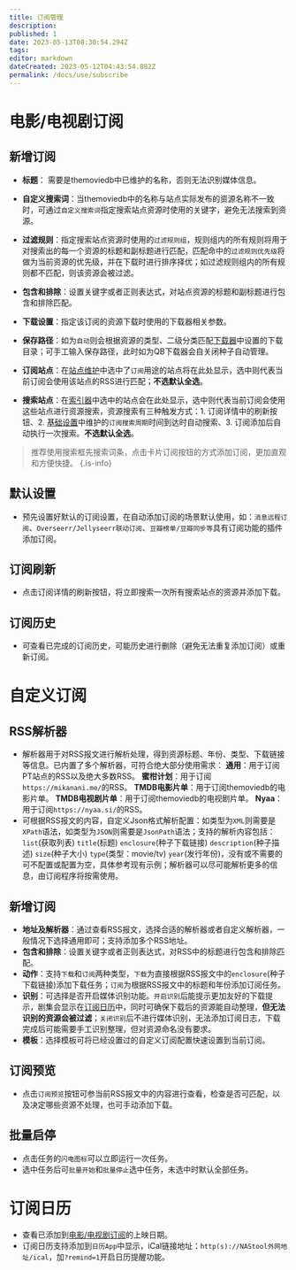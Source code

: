 ```yaml
---
title: 订阅管理
description: 
published: 1
date: 2023-05-13T08:30:54.294Z
tags: 
editor: markdown
dateCreated: 2023-05-12T04:43:54.882Z
permalink: /docs/use/subscribe
---
```


# 电影/电视剧订阅
## 新增订阅

- **标题**： 需要是themoviedb中已维护的名称，否则无法识别媒体信息。
- **自定义搜索词**：当themoviedb中的名称与站点实际发布的资源名称不一致时，可通过`自定义搜索词`指定搜索站点资源时使用的关键字，避免无法搜索到资源。
- **过滤规则**：指定搜索站点资源时使用的`过滤规则组`，规则组内的所有规则将用于对搜索出的每一个资源的标题和副标题进行匹配，匹配命中的`过滤规则优先级`将做为当前资源的优先级，并在下载时进行排序择优；如过滤规则组内的所有规则都不匹配，则该资源会被过滤。
- **包含和排除**：设置关键字或者正则表达式，对站点资源的标题和副标题进行包含和排除匹配。
- **下载设置**：指定该订阅的资源下载时使用的下载器相关参数。
- **保存路径**：如为`自动`则会根据资源的类型、二级分类匹配[下载器](/下载器)中设置的下载目录；可手工输入保存路径，此时如为QB下载器会自关闭种子自动管理。

- **订阅站点**：在[站点维护](/站点管理#站点维护)中选中了`订阅`用途的站点将在此处显示，选中则代表当前订阅会使用该站点的RSS进行匹配；**不选默认全选**。
- **搜索站点**：在[索引器](/索引器)中选中的站点会在此处显示，选中则代表当前订阅会使用这些站点进行资源搜索，资源搜索有三种触发方式：1. 订阅详情中的刷新按钮、2. [基础设置](/基础设置#服务)中维护的`订阅搜索周期`时间到达时自动搜索、3. 订阅添加后自动执行一次搜索。**不选默认全选**。

> 推荐使用搜索框先搜索词条，点击卡片订阅按钮的方式添加订阅，更加直观和方便快捷。
{.is-info}

## 默认设置

- 预先设置好默认的订阅设置，在自动添加订阅的场景默认使用，如：`消息远程订阅`、`Overseerr/Jellyseerr联动订阅`、`豆瓣榜单/豆瓣同步等`具有订阅功能的插件添加订阅。

## 订阅刷新

- 点击订阅详情的刷新按钮，将立即搜索一次所有搜索站点的资源并添加下载。

## 订阅历史

- 可查看已完成的订阅历史，可能历史进行删除（避免无法重复添加订阅）或重新订阅。

# 自定义订阅
## RSS解析器

- 解析器用于对RSS报文进行解析处理，得到资源标题、年份、类型、下载链接等信息。已内置了多个解析器，可符合绝大部分使用需求：
  **通用**：用于订阅PT站点的RSS以及绝大多数RSS。
  **蜜柑计划**：用于订阅`https://mikanani.me/`的RSS。
  **TMDB电影片单**：用于订阅themoviedb的电影片单。
  **TMDB电视剧片单**：用于订阅themoviedb的电视剧片单。
  **Nyaa**：用于订阅`https://nyaa.si/`的RSS。
- 可根据RSS报文的内容，自定义Json格式解析配置：如类型为`XML`则需要是`XPath`语法，如类型为`JSON`则需要是`JsonPath`语法；支持的解析内容包括：`list`(获取列表) `title`(标题) `enclosure`(种子下载链接) `description`(种子描述) `size`(种子大小) `type`(类型：movie/tv) `year`(发行年份)，没有或不需要的可不配置或配置为空，具体参考现有示例；解析器可以尽可能解析更多的信息，由订阅程序将按需使用。

## 新增订阅

- **地址及解析器**：通过查看RSS报文，选择合适的解析器或者自定义解析器，一般情况下选择通用即可；支持添加多个RSS地址。
- **包含和排除**：设置关键字或者正则表达式，对RSS中的标题进行包含和排除匹配。
- **动作**：支持`下载`和`订阅`两种类型，`下载`为直接根据RSS报文中的`enclosure`(种子下载链接)添加下载任务；`订阅`为根据RSS报文中的标题和年份添加订阅任务。
- **识别**：可选择是否开启媒体识别功能。`开启识别`后能提示更加友好的下载提示，剧集会显示在[订阅日历](/订阅管理#订阅日历)中，同时可确保下载后的资源能自动整理，**但无法识别的资源会被过滤**；`关闭识别`后不进行媒体识别，无法添加订阅日志，下载完成后可能需要手工识别整理，但对资源命名没有要求。
- **模板**：选择模板可将已经设置过的自定义订阅配置快速设置到当前订阅。

## 订阅预览

- 点击`订阅预览`按钮可参当前RSS报文中的内容进行查看，检查是否可匹配，以及决定哪些资源不处理，也可手动添加下载。

## 批量启停

- 点击任务的`闪电图标`可以立即运行一次任务。
- 选中任务后可`批量开始`和`批量停止`选中任务，未选中时默认全部任务。

# 订阅日历

- 查看已添加到[电影/电视剧订阅](/订阅管理#电影/电视剧订阅)的上映日期。
- 订阅日历支持添加到`日历App`中显示，iCal链接地址：`http(s)://NAStool外网地址/ical`，加`?remind=1`开启日历提醒功能。
